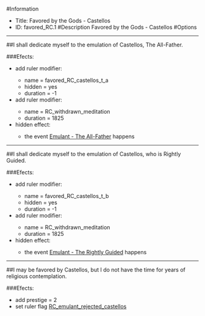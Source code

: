 #Information
 - Title: Favored by the Gods - Castellos
 - ID: favored_RC.1
#Description
Favored by the Gods - Castellos
#Options

___
##I shall dedicate myself to the emulation of Castellos, The All-Father.

###Efects:<ul><li>add ruler modifier:</li><ul><li>name = favored_RC_castellos_t_a</li><li>hidden = yes</li><li>duration = -1</li></ul><li>add ruler modifier:</li><ul><li>name = RC_withdrawn_meditation</li><li>duration = 1825</li></ul><li>hidden effect:</li><ul><li>the event [Emulant - The All-Father](../events/emulant_the_all_father.md) happens</li></ul></ul>

___
##I shall dedicate myself to the emulation of Castellos, who is Rightly Guided.

###Efects:<ul><li>add ruler modifier:</li><ul><li>name = favored_RC_castellos_t_b</li><li>hidden = yes</li><li>duration = -1</li></ul><li>add ruler modifier:</li><ul><li>name = RC_withdrawn_meditation</li><li>duration = 1825</li></ul><li>hidden effect:</li><ul><li>the event [Emulant - The Rightly Guided](../events/emulant_the_rightly_guided.md) happens</li></ul></ul>

___
##I may be favored by Castellos, but I do not have the time for years of religious contemplation.

###Efects:<ul><li>add prestige = 2</li><li>set ruler flag [RC_emulant_rejected_castellos](../flags/rc_emulant_rejected_castellos.md)</li></ul>
